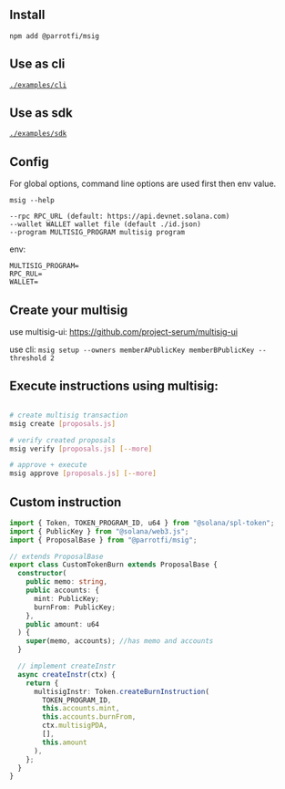 ## Install

`npm add @parrotfi/msig`

## Use as cli

[`./examples/cli`](./examples/cli)

## Use as sdk

[`./examples/sdk`](./examples/sdk)

## Config

For global options, command line options are used first then env value.

```
msig --help

--rpc RPC_URL (default: https://api.devnet.solana.com)
--wallet WALLET wallet file (default ./id.json)
--program MULTISIG_PROGRAM multisig program
```

env:

```env
MULTISIG_PROGRAM=
RPC_RUL=
WALLET=
```

## Create your multisig

use multisig-ui: https://github.com/project-serum/multisig-ui

use cli: `msig setup --owners memberAPublicKey memberBPublicKey --threshold 2`

## Execute instructions using multisig:

```bash

# create multisig transaction
msig create [proposals.js]

# verify created proposals
msig verify [proposals.js] [--more]

# approve + execute
msig approve [proposals.js] [--more]
```

## Custom instruction

```typescript
import { Token, TOKEN_PROGRAM_ID, u64 } from "@solana/spl-token";
import { PublicKey } from "@solana/web3.js";
import { ProposalBase } from "@parrotfi/msig";

// extends ProposalBase
export class CustomTokenBurn extends ProposalBase {
  constructor(
    public memo: string,
    public accounts: {
      mint: PublicKey;
      burnFrom: PublicKey;
    },
    public amount: u64
  ) {
    super(memo, accounts); //has memo and accounts
  }

  // implement createInstr
  async createInstr(ctx) {
    return {
      multisigInstr: Token.createBurnInstruction(
        TOKEN_PROGRAM_ID,
        this.accounts.mint,
        this.accounts.burnFrom,
        ctx.multisigPDA,
        [],
        this.amount
      ),
    };
  }
}
```
